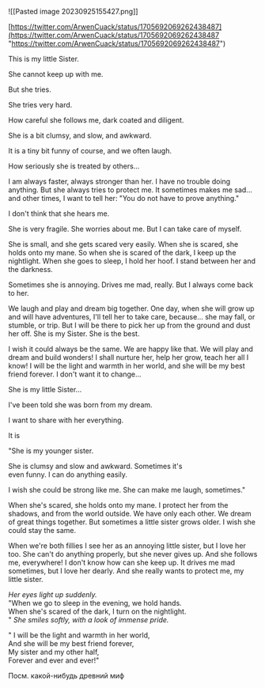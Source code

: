 ![[Pasted image 20230925155427.png]]

[https://twitter.com/ArwenCuack/status/1705692069262438487](https://twitter.com/ArwenCuack/status/1705692069262438487 "https://twitter.com/ArwenCuack/status/1705692069262438487")

This is my little Sister.

She cannot keep up with me.

But she tries.

She tries very hard.

How careful she follows me, dark coated and diligent.

She is a bit clumsy, and slow, and awkward.

It is a tiny bit funny of course, and we often laugh.

How seriously she is treated by others...

I am always faster, always stronger than her. I have no trouble doing anything. But she always tries to protect me. It sometimes makes me sad... and other times, I want to tell her: "You do not have to prove anything."

I don't think that she hears me.

She is very fragile. She worries about me. But I can take care of myself.

She is small, and she gets scared very easily. When she is scared, she holds onto my mane. So when she is scared of the dark, I keep up the nightlight. When she goes to sleep, I hold her hoof. I stand between her and the darkness. 

Sometimes she is annoying. Drives me mad, really. But I always come back to her. 

We laugh and play and dream big together. One day, when she will grow up and will have adventures, I'll tell her to take care, because... she may fall, or stumble, or trip. But I will be there to pick her up from the ground and dust her off. She is my Sister. She is the best.

I wish it could always be the same. We are happy like that. We will play and dream and build wonders! I shall nurture her, help her grow, teach her all I know! I will be the light and warmth in her world, and she will be my best friend forever. I don't want it to change...

She is my little Sister...

I've been told she was born from my dream.



I want to share with her everything.

It is 



"She is my younger sister.



She is clumsy and slow and awkward. Sometimes it's  
even funny. I can do anything easily.



I wish she could be strong like me. She can make me laugh, sometimes."



When she's scared, she holds onto my mane. I protect her from the shadows, and from the world outside. We have only each other. We dream of great things together. But sometimes a little sister grows older. I wish she could stay the same.

When we're both fillies I see her as an annoying little sister, but I love her too. She can't do anything properly, but she never gives up. And she follows me, everywhere! I don't know how can she keep up. It drives me mad sometimes, but I love her dearly. And she really wants to protect me, my little sister.

_Her eyes light up suddenly._  
"When we go to sleep in the evening, we hold hands.  
When she's scared of the dark, I turn on the nightlight.  
" _She smiles softly, with a look of immense pride._

"
I will be the light and warmth in her world,  
And she will be my best friend forever,  
My sister and my other half,  
Forever and ever and ever!"



Посм. какой-нибудь древний миф
